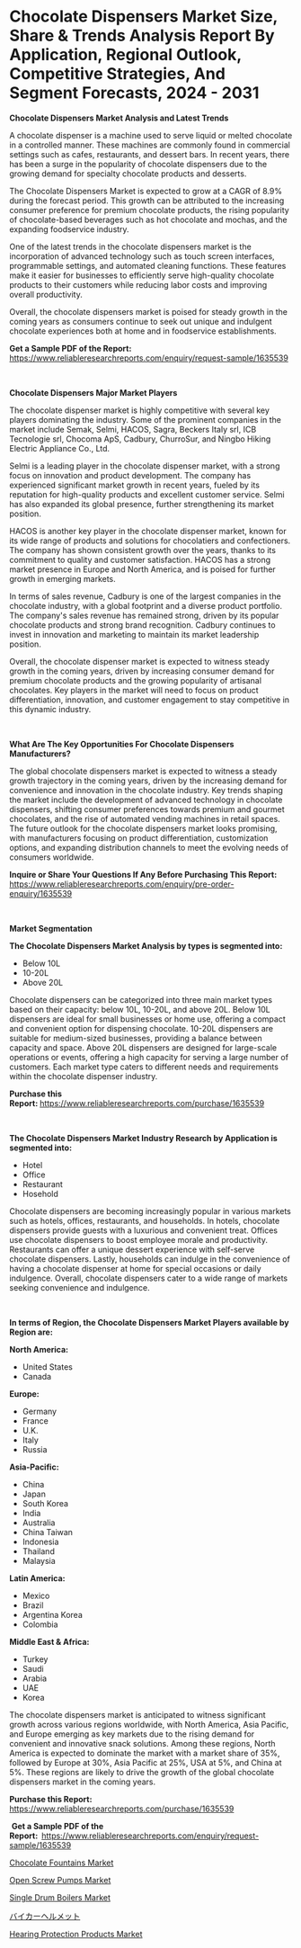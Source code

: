 <p><h1>Chocolate Dispensers Market Size, Share & Trends Analysis Report By Application, Regional Outlook, Competitive Strategies, And Segment Forecasts, 2024 - 2031</h1></p><p><strong>Chocolate Dispensers Market Analysis and Latest Trends</strong></p>
<p><p>A chocolate dispenser is a machine used to serve liquid or melted chocolate in a controlled manner. These machines are commonly found in commercial settings such as cafes, restaurants, and dessert bars. In recent years, there has been a surge in the popularity of chocolate dispensers due to the growing demand for specialty chocolate products and desserts.</p><p>The Chocolate Dispensers Market is expected to grow at a CAGR of 8.9% during the forecast period. This growth can be attributed to the increasing consumer preference for premium chocolate products, the rising popularity of chocolate-based beverages such as hot chocolate and mochas, and the expanding foodservice industry.</p><p>One of the latest trends in the chocolate dispensers market is the incorporation of advanced technology such as touch screen interfaces, programmable settings, and automated cleaning functions. These features make it easier for businesses to efficiently serve high-quality chocolate products to their customers while reducing labor costs and improving overall productivity.</p><p>Overall, the chocolate dispensers market is poised for steady growth in the coming years as consumers continue to seek out unique and indulgent chocolate experiences both at home and in foodservice establishments.</p></p>
<p><strong>Get a Sample PDF of the Report:&nbsp;</strong> <a href="https://www.reliableresearchreports.com/enquiry/request-sample/1635539">https://www.reliableresearchreports.com/enquiry/request-sample/1635539</a></p>
<p>&nbsp;</p>
<p><strong>Chocolate Dispensers Major Market Players</strong></p>
<p><p>The chocolate dispenser market is highly competitive with several key players dominating the industry. Some of the prominent companies in the market include Semak, Selmi, HACOS, Sagra, Beckers Italy srl, ICB Tecnologie srl, Chocoma ApS, Cadbury, ChurroSur, and Ningbo Hiking Electric Appliance Co., Ltd.</p><p>Selmi is a leading player in the chocolate dispenser market, with a strong focus on innovation and product development. The company has experienced significant market growth in recent years, fueled by its reputation for high-quality products and excellent customer service. Selmi has also expanded its global presence, further strengthening its market position.</p><p>HACOS is another key player in the chocolate dispenser market, known for its wide range of products and solutions for chocolatiers and confectioners. The company has shown consistent growth over the years, thanks to its commitment to quality and customer satisfaction. HACOS has a strong market presence in Europe and North America, and is poised for further growth in emerging markets.</p><p>In terms of sales revenue, Cadbury is one of the largest companies in the chocolate industry, with a global footprint and a diverse product portfolio. The company's sales revenue has remained strong, driven by its popular chocolate products and strong brand recognition. Cadbury continues to invest in innovation and marketing to maintain its market leadership position.</p><p>Overall, the chocolate dispenser market is expected to witness steady growth in the coming years, driven by increasing consumer demand for premium chocolate products and the growing popularity of artisanal chocolates. Key players in the market will need to focus on product differentiation, innovation, and customer engagement to stay competitive in this dynamic industry.</p></p>
<p>&nbsp;</p>
<p><strong>What Are The Key Opportunities For Chocolate Dispensers Manufacturers?</strong></p>
<p><p>The global chocolate dispensers market is expected to witness a steady growth trajectory in the coming years, driven by the increasing demand for convenience and innovation in the chocolate industry. Key trends shaping the market include the development of advanced technology in chocolate dispensers, shifting consumer preferences towards premium and gourmet chocolates, and the rise of automated vending machines in retail spaces. The future outlook for the chocolate dispensers market looks promising, with manufacturers focusing on product differentiation, customization options, and expanding distribution channels to meet the evolving needs of consumers worldwide.</p></p>
<p><strong>Inquire or Share Your Questions If Any Before Purchasing This Report:</strong> <a href="https://www.reliableresearchreports.com/enquiry/pre-order-enquiry/1635539">https://www.reliableresearchreports.com/enquiry/pre-order-enquiry/1635539</a></p>
<p>&nbsp;</p>
<p><strong>Market Segmentation</strong></p>
<p><strong>The Chocolate Dispensers Market Analysis by types is segmented into:</strong></p>
<p><ul><li>Below 10L</li><li>10-20L</li><li>Above 20L</li></ul></p>
<p><p>Chocolate dispensers can be categorized into three main market types based on their capacity: below 10L, 10-20L, and above 20L. Below 10L dispensers are ideal for small businesses or home use, offering a compact and convenient option for dispensing chocolate. 10-20L dispensers are suitable for medium-sized businesses, providing a balance between capacity and space. Above 20L dispensers are designed for large-scale operations or events, offering a high capacity for serving a large number of customers. Each market type caters to different needs and requirements within the chocolate dispenser industry.</p></p>
<p><strong>Purchase this Report:&nbsp;</strong><a href="https://www.reliableresearchreports.com/purchase/1635539">https://www.reliableresearchreports.com/purchase/1635539</a></p>
<p>&nbsp;</p>
<p><strong>The Chocolate Dispensers Market Industry Research by Application is segmented into:</strong></p>
<p><ul><li>Hotel</li><li>Office</li><li>Restaurant</li><li>Hosehold</li></ul></p>
<p><p>Chocolate dispensers are becoming increasingly popular in various markets such as hotels, offices, restaurants, and households. In hotels, chocolate dispensers provide guests with a luxurious and convenient treat. Offices use chocolate dispensers to boost employee morale and productivity. Restaurants can offer a unique dessert experience with self-serve chocolate dispensers. Lastly, households can indulge in the convenience of having a chocolate dispenser at home for special occasions or daily indulgence. Overall, chocolate dispensers cater to a wide range of markets seeking convenience and indulgence.</p></p>
<p>&nbsp;</p>
<p><strong>In terms of Region, the Chocolate Dispensers Market Players available by Region are:</strong></p>
<p>
    <p> <strong> North America: </strong>
        <ul>
            <li>United States</li>
            <li>Canada</li>
        </ul>
        </p> 
    <p> <strong> Europe: </strong>
        <ul>
            <li>Germany</li>
            <li>France</li>
            <li>U.K.</li>
            <li>Italy</li>
            <li>Russia</li>
        </ul>
        </p> 
    <p> <strong> Asia-Pacific: </strong>
        <ul>
            <li>China</li>
            <li>Japan</li>
            <li>South Korea</li>
            <li>India</li>
            <li>Australia</li>
            <li>China Taiwan</li>
            <li>Indonesia</li>
            <li>Thailand</li>
            <li>Malaysia</li>
        </ul>
        </p> 
    <p> <strong> Latin America: </strong>
        <ul>
            <li>Mexico</li>
            <li>Brazil</li>
            <li>Argentina Korea</li>
            <li>Colombia</li>
        </ul>
        </p> 
    <p> <strong> Middle East & Africa: </strong>
        <ul>
            <li>Turkey</li>
            <li>Saudi</li>
            <li>Arabia</li>
            <li>UAE</li>
            <li>Korea</li>
        </ul>
    </p>
    </p>
<p><p>The chocolate dispensers market is anticipated to witness significant growth across various regions worldwide, with North America, Asia Pacific, and Europe emerging as key markets due to the rising demand for convenient and innovative snack solutions. Among these regions, North America is expected to dominate the market with a market share of 35%, followed by Europe at 30%, Asia Pacific at 25%, USA at 5%, and China at 5%. These regions are likely to drive the growth of the global chocolate dispensers market in the coming years.</p></p>
<p><strong>Purchase this Report: </strong><a href="https://www.reliableresearchreports.com/purchase/1635539">https://www.reliableresearchreports.com/purchase/1635539</a></p>
<p>&nbsp;<strong>Get a Sample PDF of the Report:&nbsp;&nbsp;</strong><a href="https://www.reliableresearchreports.com/enquiry/request-sample/1635539">https://www.reliableresearchreports.com/enquiry/request-sample/1635539</a></p>
<p><strong></strong></p>
<p><p><a href="https://github.com/mbisetmhermsr/Market-Research-Report-List-1/blob/main/chocolate-fountains-market.md">Chocolate Fountains Market</a></p><p><a href="https://issuu.com/reportprime-2/docs/open-screw-pumps-market-size-2030.pptx">Open Screw Pumps Market</a></p><p><a href="https://issuu.com/reportprime-2/docs/single-drum-boilers-market-size-2030.pptx">Single Drum Boilers Market</a></p><p><a href="https://medium.com/@elmorunolfsson2023/%E3%83%90%E3%82%A4%E3%82%AB%E3%83%BC%E3%83%98%E3%83%AB%E3%83%A1%E3%83%83%E3%83%88%E3%81%AE%E5%B8%82%E5%A0%B4%E8%A6%8F%E6%A8%A1-cagr-%E3%83%88%E3%83%AC%E3%83%B3%E3%83%89-2024%E5%B9%B4%E3%81%8B%E3%82%892030%E5%B9%B4-e8bed7e24ce7">バイカーヘルメット</a></p><p><a href="https://github.com/zjyglelu/Market-Research-Report-List-1/blob/main/hearing-protection-products-market.md">Hearing Protection Products Market</a></p></p>